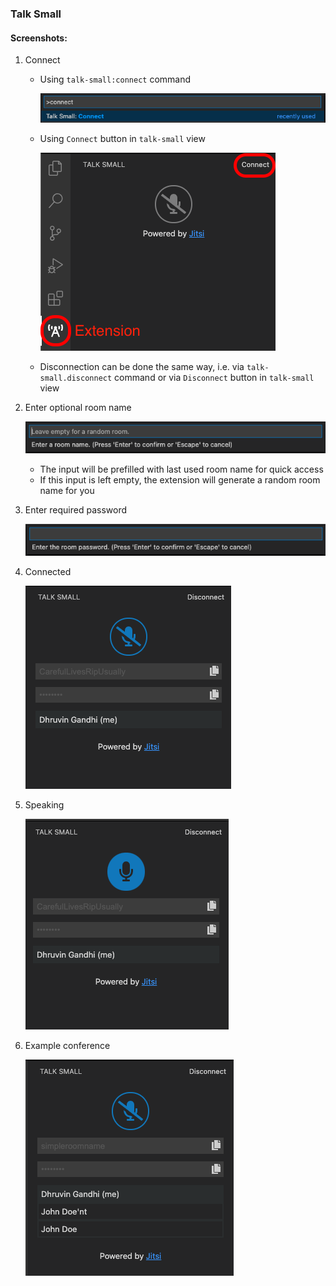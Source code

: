 ### Talk Small

#### Screenshots:

1. Connect
    * Using `talk-small:connect` command

        ![Connect Command](screenshots/command.png)
    
    * Using `Connect` button in `talk-small` view 

        ![Connect UI](screenshots/talk-small.png)

    * Disconnection can be done the same way, i.e. via `talk-small.disconnect`
    command or via `Disconnect` button in `talk-small` view

2. Enter optional room name

    ![Room Name Input](screenshots/roomName.png)
    
    - The input will be prefilled with last used room name for quick access
    - If this input is left empty, the extension will generate a random room name for you

3. Enter required password

    ![Password Input](screenshots/password.png)

4. Connected

    ![Connected](screenshots/mute.png)

5. Speaking

    ![Speaking](screenshots/unmute.png)

6. Example conference

    ![Example Conference](screenshots/connected.png)
